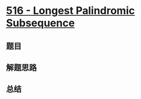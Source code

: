 # [516 - Longest Palindromic Subsequence](https://leetcode.com/problems/longest-palindromic-subsequence/)

## 题目


## 解题思路


## 总结


